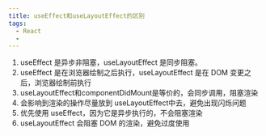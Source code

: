 ```yaml
---
title: useEffect和useLayoutEffect的区别
tags:
  - React
  - 
---
```

1. useEffect 是异步非阻塞，useLayoutEffect 是同步阻塞。
2. useEffect 是在浏览器绘制之后执行，useLayoutEffect 是在 DOM 变更之后，浏览器绘制前执行
3. useLayoutEffect和componentDidMount是等价的，会同步调用，阻塞渲染
4. 会影响到渲染的操作尽量放到 useLayoutEffect中去，避免出现闪烁问题
5. 优先使用 useEffect，因为它是异步执行的，不会阻塞渲染
6. useLayoutEffect 会阻塞 DOM 的渲染，避免过度使用

